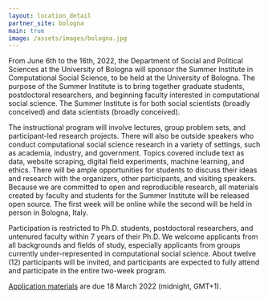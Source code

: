 ```yaml
---
layout: location_detail
partner_site: bologna
main: true
image: /assets/images/bologna.jpg
---
```


From June 6th to the 16th, 2022, the Department of Social and Political Sciences at the University of Bologna will sponsor the Summer Institute in Computational Social Science, to be held at the University of Bologna. The purpose of the Summer Institute is to bring together graduate students, postdoctoral researchers, and beginning faculty interested in computational social science. The Summer Institute is for both social scientists (broadly conceived) and data scientists (broadly conceived).

The instructional program will involve lectures, group problem sets, and participant-led research projects. There will also be outside speakers who conduct computational social science research in a variety of settings, such as academia, industry, and government. Topics covered include text as data, website scraping, digital field experiments, machine learning, and ethics. There will be ample opportunities for students to discuss their ideas and research with the organizers, other participants, and visiting speakers. Because we are committed to open and reproducible research, all materials created by faculty and students for the Summer Institute will be released open source. The first week will be online while the second will be held in person in Bologna, Italy.

Participation is restricted to Ph.D. students, postdoctoral researchers, and untenured faculty within 7 years of their Ph.D. We welcome applicants from all backgrounds and fields of study, especially applicants from groups currently under-represented in computational social science. About twelve (12) participants will be invited, and participants are expected to fully attend and participate in the entire two-week program.

[Application materials](https://compsocialscience.github.io/summer-institute/2022/bologna/apply) are due 18 March 2022 (midnight, GMT+1).
